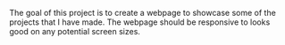 The goal of this project is to create a webpage to showcase some of the projects that I have made. The webpage should be responsive to looks good on any potential screen sizes.
